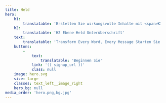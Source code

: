 ```yaml
---
title: Held
hero:
    h1:
        translatable: 'Erstellen Sie wirkungsvolle Inhalte mit <span>KI-Präzision</span>'
    h2:
        translatable: 'H2 Ebene Held Unterüberschrift'
    text:
        translatable: 'Transform Every Word, Every Message Starten Sie in die Zukunft der Inhaltserstellung, indem Sie das Potenzial der künstlichen Intelligenz nutzen, um Botschaften zu erstellen, die fesseln, ansprechen und konvertieren.'
    buttons:
        -
            text:
                translatable: 'Beginnen Sie'
            link: '(( signup_url ))'
            class: null
    image: hero.svg
    size: large
    classes: text_left__image_right
    hero_bg: null
media_order: 'hero.png,bg.jpg'
---
```


